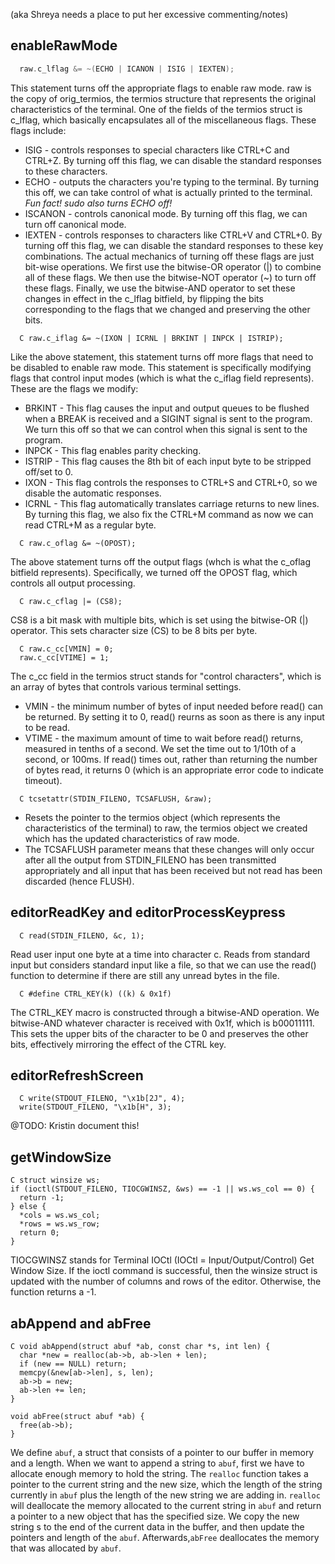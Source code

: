 (aka Shreya needs a place to put her excessive commenting/notes)

## enableRawMode
```C 
  raw.c_lflag &= ~(ECHO | ICANON | ISIG | IEXTEN);
```
This statement turns off the appropriate flags to enable raw mode. raw is the copy of orig_termios, the termios structure that represents the original characteristics of the terminal. One of the fields of the termios struct is c_lflag, which basically encapsulates all of the miscellaneous flags. These flags include:
* ISIG - controls responses to special characters like CTRL+C and CTRL+Z. By turning off this flag, we can disable the standard responses to these characters.
* ECHO - outputs the characters you're typing to the terminal. By turning this off, we can take control of what is actually printed to the terminal. *Fun fact! sudo also turns ECHO off!*
* ISCANON - controls canonical mode. By turning off this flag, we can turn off canonical mode.
* IEXTEN - controls responses to characters like CTRL+V and CTRL+0. By turning off this flag, we can disable the standard responses to these key combinations.
The actual mechanics of turning off these flags are just bit-wise operations. We first use the bitwise-OR operator (|) to combine all of these flags. We then use the bitwise-NOT operator (~) to turn off these flags. Finally, we use the bitwise-AND operator to set these changes in effect in the c_lflag bitfield, by flipping the bits corresponding to the flags that we changed and preserving the other bits.

```
  C raw.c_iflag &= ~(IXON | ICRNL | BRKINT | INPCK | ISTRIP);
```
Like the above statement, this statement turns off more flags that need to be disabled to enable raw mode. This statement is specifically modifying flags that control input modes (which is what the c_iflag field represents). These are the flags we modify:
* BRKINT - This flag causes the input and output queues to be flushed when a BREAK is received and a SIGINT signal is sent to the program. We turn this off so that we can control when this signal is sent to the program.
* INPCK - This flag enables parity checking.
* ISTRIP - This flag causes the 8th bit of each input byte to be stripped off/set to 0.
* IXON - This flag controls the responses to CTRL+S and CTRL+0, so we disable the automatic responses.
* ICRNL - This flag automatically translates carriage returns to new lines. By turning this flag, we also fix the CTRL+M command as now we can read CTRL+M as a regular byte.

```
  C raw.c_oflag &= ~(OPOST);
```
The above statement turns off the output flags (whch is what the c_oflag bitfield represents). Specifically, we turned off the OPOST flag, which controls all output processing.

```
  C raw.c_cflag |= (CS8);
```
CS8 is a bit mask with multiple bits, which is set using the bitwise-OR (|) operator. This sets character size (CS) to be 8 bits per byte.

```
  C raw.c_cc[VMIN] = 0;
  raw.c_cc[VTIME] = 1;
```
The c_cc field in the termios struct stands for "control characters", which is an array of bytes that controls various terminal settings.
* VMIN - the minimum number of bytes of input needed before read() can be returned. By setting it to 0, read() reurns as soon as there is any input to be read.
* VTIME - the maximum amount of time to wait before read() returns, measured in tenths of a second. We set the time out to 1/10th of a second, or 100ms. If read() times out, rather than returning the number of bytes read, it returns 0 (which is an appropriate error code to indicate timeout).

```
  C tcsetattr(STDIN_FILENO, TCSAFLUSH, &raw);
```
* Resets the pointer to the termios object (which represents
the characteristics of the terminal) to raw, the termios object we created
which has the updated characteristics of raw mode.
* The TCSAFLUSH parameter means that these changes will only occur after all
the output from STDIN_FILENO has been transmitted appropriately and all input
that has been received but not read has been discarded (hence FLUSH).

## editorReadKey and editorProcessKeypress

```
  C read(STDIN_FILENO, &c, 1);
```
Read user input one byte at a time into character c.
Reads from standard input but considers standard input like a file, so
that we can use the read() function to determine if there are still any
unread bytes in the file.

```
  C #define CTRL_KEY(k) ((k) & 0x1f)
```
The CTRL_KEY macro is constructed through a bitwise-AND operation. We bitwise-AND whatever character is received with 0x1f, which is b00011111. This sets the upper bits of the character to be 0 and preserves the other bits, effectively mirroring the effect of the CTRL key.

## editorRefreshScreen

```
  C write(STDOUT_FILENO, "\x1b[2J", 4);
  write(STDOUT_FILENO, "\x1b[H", 3);
```

@TODO: Kristin document this!

## getWindowSize

```
C struct winsize ws;
if (ioctl(STDOUT_FILENO, TIOCGWINSZ, &ws) == -1 || ws.ws_col == 0) {
  return -1;
} else {
  *cols = ws.ws_col;
  *rows = ws.ws_row;
  return 0;
}
```
TIOCGWINSZ stands for Terminal IOCtl (IOCtl = Input/Output/Control) Get Window Size. If the ioctl command is successful, then the winsize struct is updated with the number of columns and rows of the editor. Otherwise, the function returns a -1.


## abAppend and abFree

```
C void abAppend(struct abuf *ab, const char *s, int len) {
  char *new = realloc(ab->b, ab->len + len);
  if (new == NULL) return;
  memcpy(&new[ab->len], s, len);
  ab->b = new;
  ab->len += len;
}

void abFree(struct abuf *ab) {
  free(ab->b);
}
```

We define `abuf`, a struct that consists of a pointer to our buffer in memory and a length. When we want to append a string to `abuf`, first we have to allocate enough memory to hold the string. The `realloc` function takes a pointer to the current string and the new size, which the length of the string currently in `abuf` plus the length of the new string we are adding in. `realloc` will deallocate the memory allocated to the current string in `abuf` and return a pointer to a new object that has the specified size. We copy the new string s to the end of the current data in the buffer, and then update the pointers and length of the `abuf`. Afterwards,`abFree` deallocates the memory that was allocated by `abuf`.
